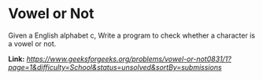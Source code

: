 # Vowel or Not
Given a English alphabet c, Write a program to check whether a character is a vowel or not.  
  
**Link:** _https://www.geeksforgeeks.org/problems/vowel-or-not0831/1?page=1&difficulty=School&status=unsolved&sortBy=submissions_
